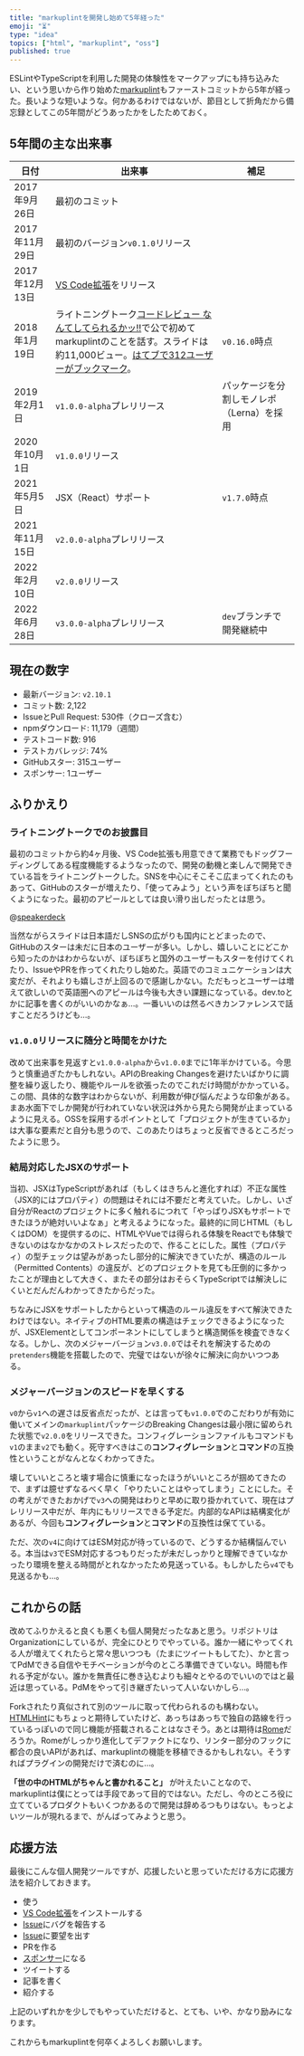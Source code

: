 ```yaml
---
title: "markuplintを開発し始めて5年経った"
emoji: "⏳"
type: "idea"
topics: ["html", "markuplint", "oss"]
published: true
---
```


ESLintやTypeScriptを利用した開発の体験性をマークアップにも持ち込みたい、という思いから作り始めた[markuplint](https://markuplint.dev/)もファーストコミットから5年が経った。長いような短いような。何かあるわけではないが、節目として折角だから備忘録としてこの5年間がどうあったかをしたためておく。

## 5年間の主な出来事

| 日付           | 出来事                                                                                                                                                                                                                                                                                                                      | 補足                                      |
| -------------- | --------------------------------------------------------------------------------------------------------------------------------------------------------------------------------------------------------------------------------------------------------------------------------------------------------------------------- | ----------------------------------------- |
| 2017年9月26日  | 最初のコミット                                                                                                                                                                                                                                                                                                              |
| 2017年11月29日 | 最初のバージョン`v0.1.0`リリース                                                                                                                                                                                                                                                                                            |
| 2017年12月13日 | [VS Code拡張](https://marketplace.visualstudio.com/items?itemName=yusukehirao.vscode-markuplint)をリリース                                                                                                                                                                                                                  |
| 2018年1月19日  | ライトニングトーク[コードレビュー なんてしてられるかッ!!](https://speakerdeck.com/yusukehirao/kodorebiyu-nantesiterarerukatu)で公で初めてmarkuplintのことを話す。スライドは約11,000ビュー。[はてブで312ユーザーがブックマーク](https://b.hatena.ne.jp/entry/s/speakerdeck.com/yusukehirao/kodorebiyu-nantesiterarerukatu)。 | `v0.16.0`時点                             |
| 2019年2月1日   | `v1.0.0-alpha`プレリリース                                                                                                                                                                                                                                                                                                  | パッケージを分割しモノレポ（Lerna）を採用 |
| 2020年10月1日  | `v1.0.0`リリース                                                                                                                                                                                                                                                                                                            |
| 2021年5月5日   | JSX（React）サポート                                                                                                                                                                                                                                                                                                        | `v1.7.0`時点                              |
| 2021年11月15日 | `v2.0.0-alpha`プレリリース                                                                                                                                                                                                                                                                                                  |
| 2022年2月10日  | `v2.0.0`リリース                                                                                                                                                                                                                                                                                                            |
| 2022年6月28日  | `v3.0.0-alpha`プレリリース                                                                                                                                                                                                                                                                                                  | `dev`ブランチで開発継続中                 |

## 現在の数字

- 最新バージョン: `v2.10.1`
- コミット数: 2,122
- IssueとPull Request: 530件（クローズ含む）
- npmダウンロード: 11,179（週間）
- テストコード数: 916
- テストカバレッジ: 74%
- GitHubスター: 315ユーザー
- スポンサー: 1ユーザー

## ふりかえり

### ライトニングトークでのお披露目

最初のコミットから約4ヶ月後、VS Code拡張も用意できて業務でもドッグフーディングしてある程度機能するようなったので、開発の動機と楽しんで開発できている旨をライトニングトークした。SNSを中心にそこそこ広まってくれたのもあって、GitHubのスターが増えたり、「使ってみよう」という声をぼちぼちと聞くようになった。最初のアピールとしては良い滑り出しだったとは思う。

@[speakerdeck](6a882722cfe14419affe687b80513501)

当然ながらスライドは日本語だしSNSの広がりも国内にとどまったので、GitHubのスターは未だに日本のユーザーが多い。しかし、嬉しいことにどこから知ったのかはわからないが、ぼちぼちと国外のユーザーもスターを付けてくれたり、IssueやPRを作ってくれたりし始めた。英語でのコミュニケーションは大変だが、それよりも嬉しさが上回るので感謝しかない。ただもっとユーザーは増えて欲しいので英語圏へのアピールは今後も大きい課題になっている。dev.toとかに記事を書くのがいいのかなぁ…。一番いいのは然るべきカンファレンスで話すことだろうけども…。

### `v1.0.0`リリースに随分と時間をかけた

改めて出来事を見返すと`v1.0.0-alpha`から`v1.0.0`までに1年半かけている。今思うと慎重過ぎたかもしれない。APIのBreaking Changesを避けたいばかりに調整を繰り返したり、機能やルールを欲張ったのでこれだけ時間がかかっている。この間、具体的な数字はわからないが、利用数が伸び悩んだような印象がある。まあ水面下でしか開発が行われていない状況は外から見たら開発が止まっているように見える。OSSを採用するポイントとして「プロジェクトが生きているか」は大事な要素だと自分も思うので、このあたりはちょっと反省できるところだったように思う。

### 結局対応した**JSX**のサポート

当初、JSXはTypeScriptがあれば（もしくはきちんと進化すれば）不正な属性（JSX的にはプロパティ）の問題はそれには不要だと考えていた。しかし、いざ自分がReactのプロジェクトに多く触れるにつれて「やっぱりJSXもサポートできたほうが絶対いいよなぁ」と考えるようになった。最終的に同じHTML（もしくはDOM）を提供するのに、HTMLやVueでは得られる体験をReactでも体験できないのはなかなかのストレスだったので、作ることにした。属性（プロパティ）の型チェックは望みがあったし部分的に解決できていたが、構造のルール（Permitted Contents）の違反が、どのプロジェクトを見ても圧倒的に多かったことが理由として大きく、またその部分はおそらくTypeScriptでは解決しにくいとだんだんわかってきたからだった。

ちなみにJSXをサポートしたからといって構造のルール違反をすべて解決できたわけではない。ネイティブのHTML要素の構造はチェックできるようになったが、JSXElementとしてコンポーネントにしてしまうと構造関係を検査できなくなる。しかし、次のメジャーバージョン`v3.0.0`ではそれを解決するための`pretenders`機能を搭載したので、完璧ではないが徐々に解決に向かいつつある。

### メジャーバージョンのスピードを早くする

`v0`から`v1`への遅さは反省点だったが、とは言っても`v1.0.0`でのこだわりが有効に働いてメインの`markuplint`パッケージのBreaking Changesは最小限に留められた状態で`v2.0.0`をリリースできた。コンフィグレーションファイルもコマンドも`v1`のまま`v2`でも動く。死守すべきはこの**コンフィグレーション**と**コマンド**の互換性ということがなんとなくわかってきた。

壊していいところと壊す場合に慎重になったほうがいいところが掴めてきたので、まずは臆せずなるべく早く「やりたいことはやってしまう」ことにした。その考えができたおかげで`v3`への開発はわりと早めに取り掛かれていて、現在はプレリリース中だが、年内にもリリースできる予定だ。内部的なAPIは結構変化があるが、今回も**コンフィグレーション**と**コマンド**の互換性は保てている。

ただ、次の`v4`に向けてはESM対応が待っているので、どうするか結構悩んでいる。本当は`v3`でESM対応するつもりだったが未だしっかりと理解できていなかったり環境を整える時間がとれなかったため見送っている。もしかしたら`v4`でも見送るかも…。

## これからの話

改めてふりかえると良くも悪くも個人開発だったなあと思う。リポジトリはOrganizationにしているが、完全にひとりでやっている。誰か一緒にやってくれる人が増えてくれたらと常々思いつつも（たまにツイートもしてた）、かと言ってPdMできる自信やモチベーションが今のところ準備できていない。時間も作れる予定がない。誰かを無責任に巻き込むよりも細々とやるのでいいのではと最近は思っている。PdMをやって引き継ぎたいって人いないかしら…。

Forkされたり真似されて別のツールに取って代わられるのも構わない。[HTMLHint](https://htmlhint.com/)にもちょっと期待していたけど、あっちはあっちで独自の路線を行っているっぽいので同じ機能が搭載されることはなさそう。あとは期待は[Rome](https://rome.tools/)だろうか。Romeがしっかり進化してデファクトになり、リンター部分のフックに都合の良いAPIがあれば、markuplintの機能を移植できるかもしれない。そうすればプラグインの開発だけで済むのに…。

**「世の中のHTMLがちゃんと書かれること」** が叶えたいことなので、markuplintは僕にとっては手段であって目的ではない。ただし、今のところ役に立てているプロダクトもいくつかあるので開発は辞めるつもりはない。もっとよいツールが現れるまで、がんばってみようと思う。

## 応援方法

最後にこんな個人開発ツールですが、応援したいと思っていただける方に応援方法を紹介しておきます。

- 使う
- [VS Code拡張](https://marketplace.visualstudio.com/items?itemName=yusukehirao.vscode-markuplint)をインストールする
- [Issue](https://github.com/markuplint/markuplint/issues/new)にバグを報告する
- [Issue](https://github.com/markuplint/markuplint/issues/new)に要望を出す
- PRを作る
- [スポンサー](https://github.com/sponsors/markuplint)になる
- ツイートする
- 記事を書く
- 紹介する

上記のいずれかを少しでもやっていただけると、とても、いや、かなり励みになります。

これからもmarkuplintを何卒くよろしくお願いします。
